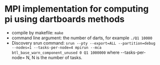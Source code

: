 # MPI implementation for computing pi using dartboards methods
 
- compile by makefile:
 `make`
- command line argument: the number of darts, for example
 `./Q1 10000` 
- Discovery srun command:
 `srun --pty --export=ALL --partition=debug --nodes=1 --tasks-per-node=4 mpirun --mca btl_base_warn_component_unused 0 Q1 1000000`
  where --tasks-per-node= N, N is the number of tasks.
